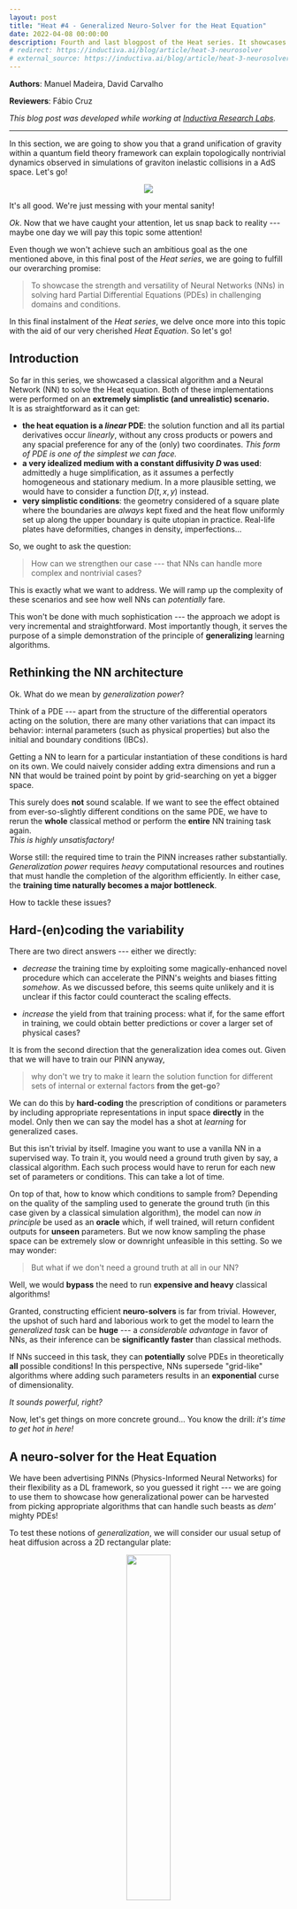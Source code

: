 ```yaml
---
layout: post
title: "Heat #4 - Generalized Neuro-Solver for the Heat Equation"
date: 2022-04-08 00:00:00
description: Fourth and last blogpost of the Heat series. It showcases how to use Physics-Informed Neural Networks (PINNs) to solve partial differential equations (in particular, the Heat equation) for arbitrary initial/boundary conditions and domain geometries.
# redirect: https://inductiva.ai/blog/article/heat-3-neurosolver
# external_source: https://inductiva.ai/blog/article/heat-3-neurosolver # make the link appear in the blogpost
---
```


<!-- # Generalized Neuro-Solver -->

**Authors**: Manuel Madeira, David Carvalho

**Reviewers**: Fábio Cruz

*This blog post was developed while working at [Inductiva Research Labs](https://inductiva.ai/).*

---


In this section, we are going to show you that a grand unification of gravity
within a quantum field theory framework can explain topologically nontrivial
dynamics observed in simulations of graviton inelastic collisions in a AdS
space. Let's go!

<div style="text-align: center;">
<img src="../../../assets/img/blogposts/heat4/shaq.gif">
</div>

It's all good. We're just messing with your mental sanity!

_Ok_. Now that we have caught your attention, let us snap back to reality ---
maybe one day we will pay this topic some attention!

Even though we won't achieve such an ambitious goal as the one mentioned above,
in this final post of the _Heat series_, we are going to fulfill our overarching
promise:

> To showcase the strength and versatility of Neural Networks (NNs) in solving
> hard Partial Differential Equations (PDEs) in challenging domains and
> conditions.

In this final instalment of the _Heat series_, we delve once more into this
topic with the aid of our very cherished _Heat Equation_. So let's go!

## Introduction

So far in this series, we showcased a classical algorithm and a Neural Network
(NN) to solve the Heat equation. Both of these implementations were performed on
an **extremely simplistic (and unrealistic) scenario.** \
It is as straightforward as it can get:

- **the heat equation is a _linear_ PDE**: the solution function and all its
  partial derivatives occur _linearly_, without any cross products or powers and
  any spacial preference for any of the (only) two coordinates. _This form of
  PDE is one of the simplest we can face._
- **a very idealized medium with a constant diffusivity $D$ was used**:
  admittedly a huge simplification, as it assumes a perfectly homogeneous and
  stationary medium. In a more plausible setting, we would have to consider a
  function $D(t, x, y)$ instead.
- **very simplistic conditions**: the geometry considered of a square plate
  where the boundaries are _always_ kept fixed and the heat flow uniformly set
  up along the upper boundary is quite utopian in practice. Real-life plates
  have deformities, changes in density, imperfections...

So, we ought to ask the question:

> How can we strengthen our case --- that NNs can handle more complex and
> nontrivial cases?

This is exactly what we want to address. We will ramp up the complexity of these
scenarios and see how well NNs can _potentially_ fare.

This won't be done with much sophistication --- the approach we adopt is very
incremental and straightforward. Most importantly though, it serves the purpose
of a simple demonstration of the principle of **generalizing** learning
algorithms.

## Rethinking the NN architecture

Ok. What do we mean by _generalization power_?

Think of a PDE --- apart from the structure of the differential operators acting
on the solution, there are many other variations that can impact its behavior:
internal parameters (such as physical properties) but also the initial and
boundary conditions (IBCs).

Getting a NN to learn for a particular instantiation of these conditions is hard
on its own. We could naively consider adding extra dimensions and run a NN that
would be trained point by point by grid-searching on yet a bigger space.

This surely does **not** sound scalable. If we want to see the effect obtained
from ever-so-slightly different conditions on the same PDE, we have to rerun the
**whole** classical method or perform the **entire** NN training task again. \
_This is highly unsatisfactory!_

Worse still: the required time to train the PINN increases rather substantially.
_Generalization power_ requires _heavy_ computational resources and routines
that must handle the completion of the algorithm efficiently. In either case,
the **training time naturally becomes a major bottleneck**.

How to tackle these issues?

## Hard-(en)coding the variability

There are two direct answers --- either we directly:

- _decrease_ the training time by exploiting some magically-enhanced novel
  procedure which can accelerate the PINN's weights and biases fitting
  _somehow_. As we discussed before, this seems quite unlikely and it is unclear
  if this factor could counteract the scaling effects.

- _increase_ the yield from that training process: what if, for the same effort
  in training, we could obtain better predictions or cover a larger set of
  physical cases?

It is from the second direction that the generalization idea comes out. Given
that we will have to train our PINN anyway,

> why don't we try to make it learn the solution function for different sets of
> internal or external factors **from the get-go**?

We can do this by **hard-coding** the prescription of conditions or parameters
by including appropriate representations in input space **directly** in the
model. Only then we can say the model has a shot at _learning_ for generalized
cases.

But this isn't trivial by itself. Imagine you want to use a vanilla NN in a
supervised way. To train it, you would need a ground truth given by say, a
classical algorithm. Each such process would have to rerun for each new set of
parameters or conditions. This can take a lot of time.

On top of that, how to know which conditions to sample from? Depending on the
quality of the sampling used to generate the ground truth (in this case given by
a classical simulation algorithm), the model can now _in principle_ be used as
an **oracle** which, if well trained, will return confident outputs for
**unseen** parameters. But we now know sampling the phase space can be extremely
slow or downright unfeasible in this setting. So we may wonder:

> But what if we don't need a ground truth at all in our NN?

Well, we would **bypass** the need to run **expensive and heavy** classical
algorithms!

Granted, constructing efficient **neuro-solvers** is far from trivial. However,
the upshot of such hard and laborious work to get the model to learn the
_generalized task_ can be **huge** --- a _considerable advantage_ in favor of
NNs, as their inference can be **significantly faster** than classical methods.

If NNs succeed in this task, they can **potentially** solve PDEs in
theoretically **all** possible conditions! In this perspective, NNs supersede
"grid-like" algorithms where adding such parameters results in an
**exponential** curse of dimensionality.

_It sounds powerful, right?_

Now, let's get things on more concrete ground... You know the drill: _it's time
to get hot in here!_

## A neuro-solver for the Heat Equation

We have been advertising PINNs (Physics-Informed Neural Networks) for their
flexibility as a DL framework, so you guessed it right --- we are going to use
them to showcase how generalizational power can be harvested from picking
appropriate algorithms that can handle such beasts as _dem'_ mighty PDEs!

To test these notions of _generalization_, we will consider our usual setup of
heat diffusion across a 2D rectangular plate:

<div style="text-align: center;">
    <img style="width:40%;" src="../../../assets/img/blogposts/heat4/IBCs_hot_edge.png">
</div>

**Fig. 1**: The usual initial and boundary conditions (IBCs) we assume to solve the
Heat Equation on the 2D plate. Credits: David Carvalho / Inductiva.

It states that the temperature profile $u(t,x,y)$ must satisfy:

$$
\left[ \frac{\partial}{\partial t} - D \left( \frac{\partial^2}{\partial x ^2} + \frac{\partial^2}{\partial y ^2} \right) \right]u(t,x,y)= 0,
$$

With it, let's investigate three topics:

- **Learning for parametrized boundary conditions**: keeping this admittedly
  simple domain, we _parametrize_ the top edge temperature $u_{\rm top}$ into
  our PINN. After the network has been trained, we compare its prediction for an
  _unseen_ top edge temperature by benchmarking it with respect to the classical
  algorithm (FDM) output.
- **Learning for different domains**: we see how well PINNs can solve when using
  more complex geometries. We will solve the Heat Equation with a PINN in a more
  challenging domain, where a spherical hole is punched into the interior of the
  plate.
- **Learning without generalizing**: we will benchmark how much slower it gets
  if generalization principles are neglected. In other words, we will adress
  generalization by brute force. Using our new holed plate, we will run PINNs
  that can solve across this harder domain _when trained (each at a time) for
  various diffusitivities $D$_.

### Let's Heat `run`

You don't need to program anything --- you can find and run our code in our
dedicated `github` repository
[here](https://github.com/inductiva/blog_code_snippets) and train your powerful
PINNs!

## Getting a PINN to generalize across boundary conditions

Until now, only **fixed** scenarios for which the boundary and initial
conditions were set _a priori_ were used (like the ones just above). In this
framework, the PINN is trained to fit **exclusively** with those conditions.

This is naturally far from ideal. If we were to change the initial temperature
of any edge **by a teeny tiny bit**, the model output for such a system would
already be of **dubious** predictive power!

So, we face a structural question here:

> How can we encode this boundary information as input to the PINN in a way the model can effectively generalize its effect on the output solution?

To answer this, let's focus on an extremely simple setup to showcase this
training capability. We will keep _all_ boundary and initial conditions fixed
_except_ for the temperature of the top edge, which can now _change_.

Once again, we pick the simplest approach to achieve generalization: via
**parametrization**. In this way, we think of encoding the variation by means of
_variables_ (or any other sensible descriptor) to allow the NN to extend the
solution function to other IBCs _natively_ in its architecture.

In this simple configuration, a single **parameter** $u_{\rm top}$ will become
an **additional** input.

<div style="text-align: center;">
    <img style="width:80%;" src="../../../assets/img/blogposts/heat4/PINN_top_edge.png">
</div>

**Fig 2**: Our PINN will now be able to learn the behavior of the solution as the
hot edge temperature $u_{\rm top}$ is an input of the model. Credits: David
Carvalho / Inductiva.

To see how well the PINN fares, we:

- train it by sampling many instances of $u_{\rm top}$ within the range
  $[-1, 1]^\mathrm{o}C$.
- then infer for the unseen case $u_{\rm top} = 0^\mathrm{o}C$.

### Running...

Do you remember when in we mentioned that our implementation was able to
accommodate some extra complexity? Time to exploit it!

The command line instruction to trigger this experiment and generate the PINN
output is simply:

```
python heat_idrlnet.py --max_iter=10000 --output_folder=generalization_bc --hot_edge_temp_range=-1,1 --hot_edge_temp_to_plot=0 --output_num_x=500 --output_num_y=500 --colorbar_limits=-1.2,1.2
```

The script `heat_idrlnet.py` trains a PINN in the setting described throughout
the Heat series. The flags in this command line fulfill different purposes:

- `max_iter` defines the total number of training epochs;
- `output_folder` determines the directory where the resulting files stemming
  from the PINN training procedure are stored;
- `hot_edge_temp_range` is the range of hot edge temperatures within which the
  PINN is trained;
- `hot_edge_temp_to_plot` is the hot edge temperature to which we intend to
  infer results;
- `output_num_x` and `output_num_y` define the discretization along the x-axis
  and y-axis, respectively, of the grid in which we infer results;
- `colorbar_limits` defines the range of the colorbar used.

Let's analyze it by using a classical Finite Difference Method (FDM) for
$u_{\rm top} =0 \;^\mathrm{o}C$) as the benchmark.

<div style="text-align: center;">
<video class="mb-0" style="width:80%;" loop muted autoplay preload="auto">
    <source src="../../../assets/img/blogposts/heat4/generalization_bc.mp4" type="video/mp4">
</video>
<video class="mb-0" style="width:80%;" loop muted autoplay preload="auto">
    <source src="../../../assets/img/blogposts/heat4/generalization_bc_fdm.mp4" type="video/mp4">
</video>
<video class="mb-0" style="width:80%;" loop muted autoplay preload="auto">
    <source src="../../../assets/img/blogposts/heat4/generalization_bc_error.mp4" type="video/mp4">
</video>
</div>

**Fig. 3**: A PINN estimate of the solution of the Heat Equation for a top edge
temperature $u_{\rm top} = 0^\mathrm{o}C$ [top], the output generated by a
classical (FDM) method [middle] and their difference [bottom]. Credits: Manuel
Madeira / Inductiva.

Very nice! As expected, the network [top] recovers the diffusion patterns
predicted by the classical algorithm [middle]. We can track the error by
plotting their difference [bottom], where a great resemblance arises. This plot
can be easily obtained by running the provided `heat_error.py` python script. We
notice that the main source of error is found in the upper corners where cold
and hot edges get in touch, generating an extremely sharp transition that the
PINN struggles to keep up with.

Even though some minor numerical deviations are seen, these are justifiable
given that the task that we have provided to the PINN is **significantly
harder**, and we kept the total number of epochs and Neural Network architecture
as before in the series.

_Lesson:_ for the same amount of training, clever architectures can indeed
provide us the generalization power we sought, saving us a huge amount of
computation resources and with very little damage in results accuracy!

## Probing complex geometries

We are interested in testing PINNs for more complex geometries than the regular
square plate. Let us then now go the extra mile and address precisely the
challenges of probing **different domains** with NNs.

PINNs are particularly well suited to address complex geometries as it only
requires **a proper domain sampler** that provides both:

- boundary and initial points with the correct target value (given by the ground
  truth);
- and interior points where the PINN computes the PDE residual and then
  backpropagates it.

In fact, the PINN solution function will be defined for values outside of the
domain considered, but we just neglect it.

Our code implementation supports designing a plate with an arbitrary number of
holes inside the problem domain. Let's focus on a single hole at the plate
center:

<div style="text-align: center;">
    <img style="width:60%;" src="../../../assets/img/blogposts/heat4/IBCs_hole.png">
</div>

**Fig. 4**: We now generalize our boundary and initial conditions given the domain
by taking the top edge temperature as a variable parameter
$u_{\rm top} \in [-1,1] \;^\mathrm{o}C$, while the hole boundary is of the hot
or cold type. Credits: David Carvalho / Inductiva.

Given this, we keep the boundary and initial conditions as in the previous
setting: top edge at the maximal temperature ($u =  1\;^\mathrm{o}C$) and the
rest of the boundaries and initial points at the minimal temperature
($u = -1\;^\mathrm{o}C$).

We consider two types of holes now:

- **Hot hole**: The points sampled from the hole boundary are set to the maximal
  temperature ($u = 1\;^\mathrm{o}C$);
- **Cold hole**: Conversely, in this case, the points sampled from the hole
  boundary are set to the minimal temperature ($u = -1\;^\mathrm{o}C$).

## Running our code

Let's now get some code running! The instruction in the command line that leads
to the PINN results is the following:

```
python heat_idrlnet.py --max_iter=10000 --output_folder=hot_hole --holes_list=0,0,0.1 --output_num_x=500 --output_num_y=500 --colorbar_limits=-1.5,1.5
```

For instance, the cold hole setting can be run as:

```
python heat_idrlnet.py --max_iter=10000 --output_folder=cold_hole --holes_list=0,0,0.1 --holes_temp=-1 --output_num_x=500 --output_num_y=500 --colorbar_limits=-1.5,1.5
```

Regarding the new flags in these command lines:

- `holes_list` is the list of holes we consider in our plate, where each group
  of three contiguous entries define a hole as
  $(x_\rm{center}, y_\rm{center}, radius)$ ;
- `holes_temp` defines the temperature of the holes boundaries (it is not
  defined for the hot hole as it is $1\;^\mathrm{o}C$ by default);

So, for the same $u_{\rm top} = 1\;^\mathrm{o}C$, we see the difference in the
profile for both the cold and hot hole edge scenarios:

<div style="text-align: center;">
<video class="mb-0" style="width:80%;" loop muted autoplay preload="auto">
    <source src="../../../assets/img/blogposts/heat4/hot_hole.mp4" type="video/mp4">
</video>
<video class="mb-0" style="width:80%;" loop muted autoplay preload="auto">
    <source src="../../../assets/img/blogposts/heat4/cold_hole.mp4" type="video/mp4">
</video>
</div>

**Fig. 5**: Heat diffusion profiles for a hot [top] and cold [bottom] temperature of the hole boundary. Case on point: small changes in parameters can result in very different outputs! Credits: Manuel Madeira / Inductiva.

_Woah_! The results from these experiments are clear: the hole in the domain
clearly affects the heat diffusion profile in **very different** outputs!

- When the hole boundary is cold, the heat source remains the same and so the
  same general downward parabolic-like behavior we've discussed is observed. The
  main difference is that heat flows _around_ the hole.
- The more interesting case occurs when we also pump energy into the plate
  through the hole boundary. In that case, another pattern is added -- a radial
  outflow. The interference between these two streams is obtained in opposite
  directions: while the cold hole suppresses the heat diffusion towards closer
  regions to the hole border.

But this is still intuitive enough. But how to think of a highly complex
interference pattern? Let's put our code handling more exotic domains!

For instance, let's think of more physically-relevant cases. Can we understand
the physics behind this irregular setting where 3 holes of various sizes and
positions are found and the boundary is now curved?

<div style="text-align: center;">
<video class="mb-0" style="width:80%;" loop muted autoplay preload="auto">
    <source src="../../../assets/img/blogposts/heat4/3_holes.mp4" type="video/mp4">
</video>
</div>

**Fig. 6**: Heat flow across a more complex domain composed of three holes of
varying sizes and positions, as well as curved left and right boundaries.
Credits: Manuel Madeira / Inductiva.


## Generalizing through grid-searching (is inefficient)

To make a point (and get more awesome visualizations 😁), let's see how the
output changes by changing the diffusitivity rate $D$ for the hot hole scenario.

For that, we simply run each PDE for each $D$:

<div style="text-align: center;">
<video class="mb-0" style="width:80%;" loop muted autoplay preload="auto">
    <source src="../../../assets/img/blogposts/heat4/hot_hole_d0.01.mp4" type="video/mp4">
</video>
<video class="mb-0" style="width:80%;" loop muted autoplay preload="auto">
    <source src="../../../assets/img/blogposts/heat4/hot_hole.mp4" type="video/mp4">
</video>
<video class="mb-0" style="width:80%;" loop muted autoplay preload="auto">
    <source src="../../../assets/img/blogposts/heat4/hot_hole_d1.mp4" type="video/mp4">
</video>
</div>

**Fig. 7**: Heat diffusion profile in the holed domain by ramping up the
diffusitivity from $D=0.01$ [top] to $D=0.1$ [middle] and $D=1$ [bottom]. Note
that each PINN had to be trained individually. Credits: Manuel Madeira /
Inductiva.

_Hot_! We can see that the diffusitivity allows us to disentangle both phenomena
streams we discussed (downward vs radial). Additionally, it sets the time scale
for _equilibration_, when the state becomes _stationary_ _i.e._ whenever
$\frac{\partial u}{\partial t} = 0 $

The main point to grab here though is that the output you see comes after
training each PINN **individually**! For instance, for these settings, each PINN
will take **about 5 hours**. This is completely **inefficient** and does not
allow the algorithm to organically understand how to map the IBCs to the output.

### The PINN architecture behind generalization

In order to make generalization tangible, the computing infrastructure needs to
be versatile and efficient. From a computational perspective, we should ask:

> How exactly does the PINN change to accommodate for this generalization?

The fact that the loss function differs according to the domain from where the
data domain points considered are sampled is of **huge computational
relevance**.

While a initial or boundary point is directly fit by the PINN to its target
(imposed by the initial or boundary condition itself), a point stemming from an
interior domain contributes to the fitting procedure through its PDE residue.

PINNs do not impose an upper limit to the number of IBCs or interior domains.
Each of these IBCs may have a different target and each interior domain might be
assigned to different PDEs. As you can imagine, for complex problems, PINNs have
a high chance of turning into a mess!

Let's make use of a perk from the IDRLnet library (which supported us throughout
the Heat series) --- a visual representation of the computational graph (in
terms of `IDRLnet nodes`) underneath the implementation it receives.

For this our instance, the representations obtained can be visualized as:

<div style="text-align: center;">
    <img style="width:80%;" src="../../../assets/img/blogposts/heat4/nodes.png">
</div>

**Fig. 8**: Computational graphs considered by IDRLnet for each sampling domain
considered. If we added holes to our plate, an extra graph would be obtained
(similar to the ones from the IBCs). Credits: Manuel Madeira / Inductiva.

Note that the blue nodes are obtained by sampling the different domains
considered (DataNodes), the red nodes are computational (PDENodes or NetNodes),
and the green nodes are constraints (targets). [2]

Having a graphical representation of what is going on inside our code is always
helpful. Naturally, this tool may become extremely handy to ensure that the
problem solution is well implemented.

## Conclusion

Well, it has been quite a ride! To finish off the tutorial, we took the
opportunity to sail through seas that classical methods can not achieve (or at
least through simple procedures). The reason is that they are not scalable with
increasing parameter customization. Classical methods have underwhelming
potential in providing acceleration into solving PDEs.

We argue Neural Networks have the capability of streamlining these
high-dimensional increments by generalizing more smartly. But the complexity has
been transferred to other issues. As we alluded before, the choice and
fine-tuning of variables and parameters is not something trivial to achieve
(either through classical and DL frameworks).

To see how versatile NNs can be, we pushed a little harder and checked if adding
more complexity could be coped by Physics-Informed Neural Networks (PINNs). In a
modest setup of incremental difficulty, we sure have explored a lot of
situations and probed potential means to achieve smarter training.

This strategy of adding new parameters as simple inputs to achieve
generalization is the simplest one (but arguably not the most efficient one).

There are several alternatives --- a great example is _HyperPINNs_ [1], whose
results have been published recently. They result from the fusion of
hypernetworks and the more conventional PINNs. Most importantly, HyperPINNs have
been shown to succeed in achieving generalization --- although in a different
implementational flavor.

The outlook message to us is simple to state. The issues pointed out and run
experiments illustrate two essential aspects that will need to continue being
optimized are different in nature:

- the power that Machine/Deep Learning techniques have to propel scientific
  computing to unseen new paradigms;
- the challenges in computation and algorithm architecture caused by evermore
  realistic and refined systems of interest.

## References & Remarks

[[1]](https://arxiv.org/abs/2111.01008) A great introduction to HyperPINNs!
